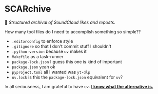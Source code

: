 # SCARchive

🎵 *Structured archival of SoundCloud likes and reposts.*

How many tool files do I need to accomplish something so simple??

- `.editorconfig` to enforce style
- `.gitignore` so that I don't commit stuff I shouldn't
- `.python-version` because `uv` makes it
- `Makefile` as a task-runner
- `package-lock.json` I guess this one is kind of important
- `package.json` yeah ok
- `pyproject.toml` all I wanted was `yt-dlp`
- `uv.lock` is this the `package-lock.json` equivalent for `uv`?

In all seriousness, I am grateful to have `uv`. [**I know what the alternative is.**](https://pip.pypa.io/en/stable/)
